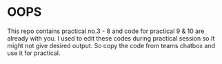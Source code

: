 # OOPS
This repo contains practical no.3 - 8 and code for practical 9 & 10 are already with you. I used to edit these codes during practical session so It might not give desired output. So copy the code from teams chatbox and use it for practical. 
